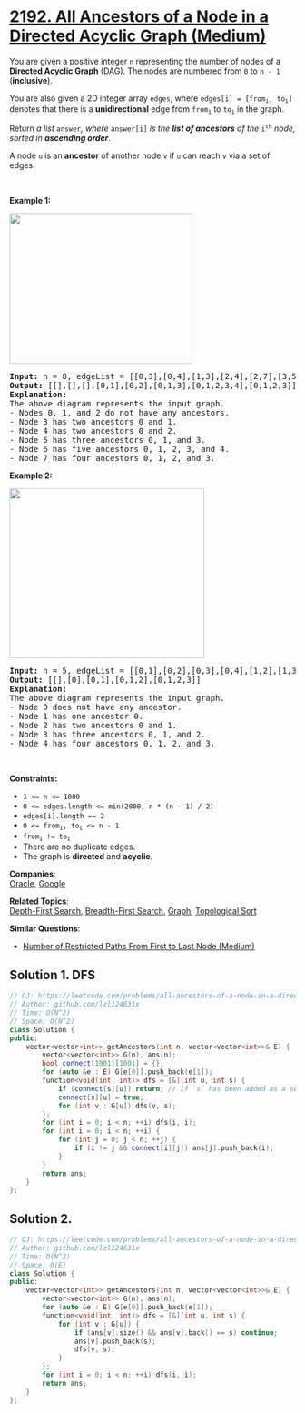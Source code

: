 # [2192. All Ancestors of a Node in a Directed Acyclic Graph (Medium)](https://leetcode.com/problems/all-ancestors-of-a-node-in-a-directed-acyclic-graph/)

<p>You are given a positive integer <code>n</code> representing the number of nodes of a <strong>Directed Acyclic Graph</strong> (DAG). The nodes are numbered from <code>0</code> to <code>n - 1</code> (<strong>inclusive</strong>).</p>

<p>You are also given a 2D integer array <code>edges</code>, where <code>edges[i] = [from<sub>i</sub>, to<sub>i</sub>]</code> denotes that there is a <strong>unidirectional</strong> edge from <code>from<sub>i</sub></code> to <code>to<sub>i</sub></code> in the graph.</p>

<p>Return <em>a list</em> <code>answer</code><em>, where </em><code>answer[i]</code><em> is the <strong>list of ancestors</strong> of the</em> <code>i<sup>th</sup></code> <em>node, sorted in <strong>ascending order</strong></em>.</p>

<p>A node <code>u</code> is an <strong>ancestor</strong> of another node <code>v</code> if <code>u</code> can reach <code>v</code> via a set of edges.</p>

<p>&nbsp;</p>
<p><strong>Example 1:</strong></p>
<img alt="" src="https://assets.leetcode.com/uploads/2019/12/12/e1.png" style="width: 322px; height: 265px;">
<pre><strong>Input:</strong> n = 8, edgeList = [[0,3],[0,4],[1,3],[2,4],[2,7],[3,5],[3,6],[3,7],[4,6]]
<strong>Output:</strong> [[],[],[],[0,1],[0,2],[0,1,3],[0,1,2,3,4],[0,1,2,3]]
<strong>Explanation:</strong>
The above diagram represents the input graph.
- Nodes 0, 1, and 2 do not have any ancestors.
- Node 3 has two ancestors 0 and 1.
- Node 4 has two ancestors 0 and 2.
- Node 5 has three ancestors 0, 1, and 3.
- Node 6 has five ancestors 0, 1, 2, 3, and 4.
- Node 7 has four ancestors 0, 1, 2, and 3.
</pre>

<p><strong>Example 2:</strong></p>
<img alt="" src="https://assets.leetcode.com/uploads/2019/12/12/e2.png" style="width: 343px; height: 299px;">
<pre><strong>Input:</strong> n = 5, edgeList = [[0,1],[0,2],[0,3],[0,4],[1,2],[1,3],[1,4],[2,3],[2,4],[3,4]]
<strong>Output:</strong> [[],[0],[0,1],[0,1,2],[0,1,2,3]]
<strong>Explanation:</strong>
The above diagram represents the input graph.
- Node 0 does not have any ancestor.
- Node 1 has one ancestor 0.
- Node 2 has two ancestors 0 and 1.
- Node 3 has three ancestors 0, 1, and 2.
- Node 4 has four ancestors 0, 1, 2, and 3.
</pre>

<p>&nbsp;</p>
<p><strong>Constraints:</strong></p>

<ul>
	<li><code>1 &lt;= n &lt;= 1000</code></li>
	<li><code>0 &lt;= edges.length &lt;= min(2000, n * (n - 1) / 2)</code></li>
	<li><code>edges[i].length == 2</code></li>
	<li><code>0 &lt;= from<sub>i</sub>, to<sub>i</sub> &lt;= n - 1</code></li>
	<li><code>from<sub>i</sub> != to<sub>i</sub></code></li>
	<li>There are no duplicate edges.</li>
	<li>The graph is <strong>directed</strong> and <strong>acyclic</strong>.</li>
</ul>


**Companies**:  
[Oracle](https://leetcode.com/company/oracle), [Google](https://leetcode.com/company/google)

**Related Topics**:  
[Depth-First Search](https://leetcode.com/tag/depth-first-search/), [Breadth-First Search](https://leetcode.com/tag/breadth-first-search/), [Graph](https://leetcode.com/tag/graph/), [Topological Sort](https://leetcode.com/tag/topological-sort/)

**Similar Questions**:
* [Number of Restricted Paths From First to Last Node (Medium)](https://leetcode.com/problems/number-of-restricted-paths-from-first-to-last-node/)

## Solution 1. DFS

```cpp
// OJ: https://leetcode.com/problems/all-ancestors-of-a-node-in-a-directed-acyclic-graph/
// Author: github.com/lzl124631x
// Time: O(N^2)
// Space: O(N^2)
class Solution {
public:
    vector<vector<int>> getAncestors(int n, vector<vector<int>>& E) {
        vector<vector<int>> G(n), ans(n);
        bool connect[1001][1001] = {};
        for (auto &e : E) G[e[0]].push_back(e[1]);
        function<void(int, int)> dfs = [&](int u, int s) {
            if (connect[s][u]) return; // If `s` has been added as a source node of `u` already, skip
            connect[s][u] = true;
            for (int v : G[u]) dfs(v, s);
        };
        for (int i = 0; i < n; ++i) dfs(i, i);
        for (int i = 0; i < n; ++i) {
            for (int j = 0; j < n; ++j) {
                if (i != j && connect[i][j]) ans[j].push_back(i);
            }
        }
        return ans;
    }
};
```

## Solution 2.

```cpp
// OJ: https://leetcode.com/problems/all-ancestors-of-a-node-in-a-directed-acyclic-graph/
// Author: github.com/lzl124631x
// Time: O(N^2)
// Space: O(E)
class Solution {
public:
    vector<vector<int>> getAncestors(int n, vector<vector<int>>& E) {
        vector<vector<int>> G(n), ans(n);
        for (auto &e : E) G[e[0]].push_back(e[1]);
        function<void(int, int)> dfs = [&](int u, int s) {
            for (int v : G[u]) {
                if (ans[v].size() && ans[v].back() == s) continue;
                ans[v].push_back(s);
                dfs(v, s);
            }
        };
        for (int i = 0; i < n; ++i) dfs(i, i);
        return ans;
    }
};
```